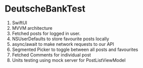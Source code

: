 # DeutscheBankTest

1. SwiftUI
2. MVVM architecture
3. Fetched posts for logged in user.
4. NSUserDefaults to store favourite posts locally
5. async/await to make network requests to our API
6. Segmented Picker to toggle between all posts and favourites
7. Fetched Comments for individual post
8. Units testing using mock server for PostListViewModel


